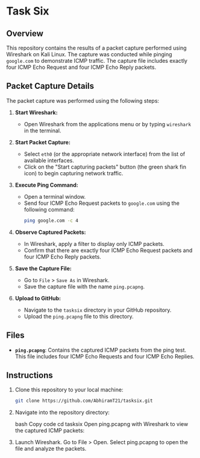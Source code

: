 # Task Six

## Overview

This repository contains the results of a packet capture performed using Wireshark on Kali Linux. The capture was conducted while pinging `google.com` to demonstrate ICMP traffic. The capture file includes exactly four ICMP Echo Request and four ICMP Echo Reply packets.

## Packet Capture Details

The packet capture was performed using the following steps:

1. **Start Wireshark:**
   - Open Wireshark from the applications menu or by typing `wireshark` in the terminal.

2. **Start Packet Capture:**
   - Select `eth0` (or the appropriate network interface) from the list of available interfaces.
   - Click on the "Start capturing packets" button (the green shark fin icon) to begin capturing network traffic.

3. **Execute Ping Command:**
   - Open a terminal window.
   - Send four ICMP Echo Request packets to `google.com` using the following command:
     ```bash
     ping google.com -c 4
     ```

4. **Observe Captured Packets:**
   - In Wireshark, apply a filter to display only ICMP packets.
   - Confirm that there are exactly four ICMP Echo Request packets and four ICMP Echo Reply packets.

5. **Save the Capture File:**
   - Go to `File` > `Save As` in Wireshark.
   - Save the capture file with the name `ping.pcapng`.

6. **Upload to GitHub:**
   - Navigate to the `tasksix` directory in your GitHub repository.
   - Upload the `ping.pcapng` file to this directory.

## Files

- **`ping.pcapng`**: Contains the captured ICMP packets from the ping test. This file includes four ICMP Echo Requests and four ICMP Echo Replies.

## Instructions

1. Clone this repository to your local machine:
   ```bash
   git clone https://github.com/AbhiramT21/tasksix.git

2. Navigate into the repository directory:

    bash
    Copy code
    cd tasksix
    Open ping.pcapng with Wireshark to view the captured ICMP packets:

3. Launch Wireshark.
    Go to File > Open.
    Select ping.pcapng to open the file and analyze the packets.
